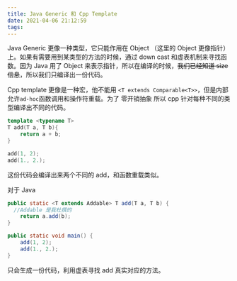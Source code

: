 ```yaml
---
title: Java Generic 和 Cpp Template
date: 2021-04-06 21:12:59
tags:
---
```


Java Generic 更像一种类型，它只能作用在 Object （这里的 Object 更像指针）上。如果有需要用到某类型的方法的时候，通过 down cast 和虚表机制来寻找函数。因为 Java 用了 Object 来表示指针，所以在编译的时候，<del>我们已经知道 size 信息</del>，所以我们只编译出一份代码。 



Cpp template 更像是一种宏，他不能用 `<T extends Comparable<T>>`，但是内部允许`ad-hoc`函数调用和操作符重载。为了 零开销抽象 所以 cpp 针对每种不同的类型编译出不同的代码。

```cpp
template <typename T>
T add(T a, T b){
	return a + b;
}

add(1, 2);
add(1., 2.);
```

这份代码会编译出来两个不同的 add，和函数重载类似。

对于 Java

```Java
public static <T extends Addable> T add(T a, T b) { 
  //Addable 是我杜撰的
	return a.add(b);
}

public static void main() {
	add(1, 2);
	add(1., 2.);
}
```

只会生成一份代码，利用虚表寻找 add 真实对应的方法。

